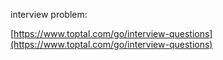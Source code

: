 interview problem:

[https://www.toptal.com/go/interview-questions](https://www.toptal.com/go/interview-questions)